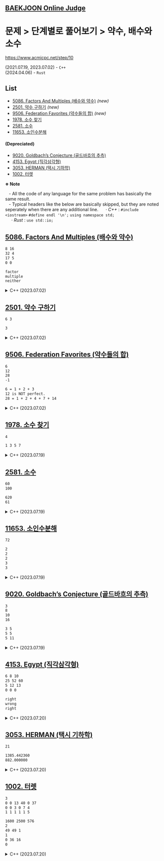 ## [BAEKJOON Online Judge](/README.md#baekjoon-online-judge)

# 문제 > 단계별로 풀어보기 > 약수, 배수와 소수

https://www.acmicpc.net/step/10

(2021.07.19, 2023.07.02) - `C++`  
(2024.04.06) - `Rust`  


## **List**

- [5086. Factors And Multiples (배수와 약수)](#5086-factors-and-multiples-배수와-약수) *(new)*
- [2501. 약수 구하기](#2501-약수-구하기) *(new)*
- [9506. Federation Favorites (약수들의 합)](#9506-federation-favorites-약수들의-합) *(new)*
- [1978. 소수 찾기](#1978-소수-찾기)
- [2581. 소수](#2581-소수)
- [11653. 소인수분해](#11653-소인수분해)

#### (Depreciated)
- [9020. Goldbach’s Conjecture (골드바흐의 추측)](#9020-goldbachs-conjecture-골드바흐의-추측)
- [4153. Egypt (직각삼각형)](#4153-egypt-직각삼각형)
- [3053. HERMAN (택시 기하학)](#3053-herman-택시-기하학)
- [1002. 터렛](#1002-터렛)


**※ Note**

&nbsp;&nbsp; - All the code of any language for the same problem has basically the same result.  
&nbsp;&nbsp; - Typical headers like the below are basically skipped, but they are noted seperately when there are any additional line. 
&nbsp;&nbsp;&nbsp;&nbsp; · *C++* : `#include <iostream>` `#define endl '\n';` `using namespace std;`  
&nbsp;&nbsp;&nbsp;&nbsp; · *Rust* : `use std::io;`  


## [5086. Factors And Multiples (배수와 약수)](#list)

```txt
8 16
32 4
17 5
0 0
```
```txt
factor
multiple
neither
```

<details>
  <summary>C++ (2023.07.02)</summary>

```cpp
int main()
{
    int a, b;
    while (true)
    {
        // Input
        cin >> a >> b;

        if (a == 0 && b == 0) break;
        else if (a < b && b % a == 0) cout << "factor" << endl;
        else if (a > b && a % b == 0) cout << "multiple" << endl;
        else cout << "neither" << endl;
    }

    return 0;
}
```
</details>


## [2501. 약수 구하기](#list)

```txt
6 3
```
```txt
3
```

<details>
  <summary>C++ (2023.07.02)</summary>

```cpp
int main()
{
    int a, b;

    // Input
    cin >> a >> b;

    int cnt = 0;
    for (int i = 1; i <= a; i++)
    {
        if (a % i == 0)
        {
            cnt++;

            // Test
            #ifdef test
                printf("i:%d remainder:%d cnt:%d\n", i, a%i, cnt);
            #endif

            // Operate and Output
            if (cnt == b)
            {
                cout << i << endl;
                return 0;
            }
        }
    }

    cout << 0 << endl;
    return 0;
}
```
</details>


## [9506. Federation Favorites (약수들의 합)](#list)

```txt
6
12
28
-1
```
```txt
6 = 1 + 2 + 3
12 is NOT perfect.
28 = 1 + 2 + 4 + 7 + 14
```

<details>
  <summary>C++ (2023.07.02)</summary>

```cpp
#include <iostream>
#include <vector>

// #define test
#define endl '\n'

using namespace std;
```
```cpp
int main()
{
    while (true)
    {
        // Input
        int n;
        cin >> n;
        if (n == -1) break;

        // Operate
        vector<int> v;
        int sum = 0;
        for (int i = 1; i <= n/2; i++)
        {
            if (n % i == 0)
            {
                v.push_back(i);
                sum += i;
            }

            if (n < sum) break;
        }

        // Output
        if (sum == n)
        {
            cout << n << " = 1";
            for (int i = 1; i < v.size(); i++) cout << " + " << v[i];
        }
        else cout << n << " is NOT perfect.";
        cout << endl;
    }

    return 0;
}
```
</details>


## [1978. 소수 찾기](#list)

```txt
4
```
```txt
1 3 5 7
```

<details>
  <summary>C++ (2023.07.19)</summary>

```cpp
#include <iostream>
#include <vector>

using namespace std;
#define endl '\n'
```
```cpp
int main()
{
    // Input data
    int n;          // n <= 100
    cin >> n;
    vector<int> v;  // v_i <= 1000
    int temp;
    for (int i = 0; i < n; i++)
    {
        cin >> temp;
        v.push_back(temp);
    }

    // Determine if each number of v is a prime number
    int count = 0, prime;
    for (int j = 0; j < n; j++)
    {
        if (v[j] == 1) continue;

        prime = 1;
        for (int k = 2; k < v[j]/2 + 1; k++)
        {
            if (v[j] % k  == 0)
            {
                prime = 0;
                break;
            }
        }
        if (prime == 1) count++;

        // test
        cout << j << " " << v[j] << " " << count << endl;
    }

    // Output
    cout << count << endl;

    return 0;
}
```
</details>


## [2581. 소수](#list)

```txt
60
100
```
```txt
620
61
```

<details>
  <summary>C++ (2023.07.19)</summary>

```cpp
int main()
{
    // Input data
    int m, n;                           // 1 <= m <= n <= 10,000
    cin >> m >> n;

    // Determine if each number between m and n is a prime number
    int sum = 0, min = 10000, prime;
    if (m == 1) m++;                    // don't need to consider 1
    for (int i = m; i <= n; i++)
    {
        prime = 1;

        for (int j = 2; j <= i/2; j++)
        {
            if (i % j  == 0)
            {
                prime = 0;
                break;
            }
        }

        if (prime == 1)
        {
            sum += i;
            if (i < min) min = i;       // enough to operate just once first but ……

            // test
            cout << i << " " << sum << " " << min << endl;
        }
    }

    // Output
    if (sum > 0) cout << sum << '\n' << min << endl;
    else cout << -1 << endl;

    return 0;
}
```
</details>


## [11653. 소인수분해](#list)

```txt
72
```
```txt
2
2
2
3
3
```

<details>
  <summary>C++ (2023.07.19)</summary>

```cpp
int main()
{
    // Input data
    int n;                           // 1 <= n <= 10,000,000
    cin >> n;

    // Prime factorization
    int divisor = 2;
    while (n > 1)
    {
        if (n % divisor == 0)
        {
            cout << divisor << endl;
            n /= divisor;
        }
        else divisor++;
    }

    return 0;
}
```
</details>


## [9020. Goldbach’s Conjecture (골드바흐의 추측)](#list)

```txt
3
8
10
16
```
```txt
3 5
5 5
5 11
```

<details>
  <summary>C++ (2023.07.19)</summary>

```cpp
int main()
{
    // maybe better than nothing?
    ios_base::sync_with_stdio(false);
    cin.tie(NULL);
    cout.tie(NULL);

    int T;
    cin >> T;

    // T test cases
    for (int t = 0; t < T; t++)
    {
        int n, m, prime;
        cin >> n;

        for (int i = n/2; i > 1; i--)
        {
            prime = 1;

            // Find the first prime number
            for (int j = 2; j <= i/j; j++)      // magic to avoid TLE! 
            {
                if (i % j  == 0)
                {
                    prime = 0;
                    break;
                }
            }

            // Find if (n - i) is also a prime number
            if (prime == 1)
            {
                m = n - i;
                for (int k = 2; k <= m/k; k++)
                {
                    if (m % k  == 0)
                    {
                        prime = 0;
                        break;
                    }
                }
            }

            // When both of the numbers are prime ones
            if (prime == 1)
            {
                cout << i << ' ' << m << endl;
                break;                          // need only once
            }
        } // The end of i loop
    } // The end of t loop

    return 0;
}
```
</details>


## [4153. Egypt (직각삼각형)](#list)

```txt
6 8 10
25 52 60
5 12 13
0 0 0
```
```txt
right
wrong
right
```

<details>
  <summary>C++ (2023.07.20)</summary>

```cpp
#include <iostream>
// #include <array>     // not used, but use legacy array
#include <algorithm>    // sort()
#include <cmath>        // pow()

using namespace std;
#define endl '\n'
```
```cpp
int main()
{
    int arr[3];
    // array<int, 3> arr                            // causes crazy compile time error when apply to sort()
    while (true)
    {
        // Input data
        for (int i = 0; i < 3; i++) cin >> arr[i];
        if (arr[0] == 0) break;                     // enough to check just one line segment

        // Sort : not sure if data will be sorted
        sort(arr, arr + 3);                         // not sort(arr[0], arr[3])

        // Output
        if ((int) pow(arr[0], 2) + (int) pow(arr[1], 2) == (int) pow(arr[2], 2))
        {
            cout << "right" << endl;
        } else
        {
            cout << "wrong" << endl;
        }
    }

    return 0;
}
```
</details>


## [3053. HERMAN (택시 기하학)](#list)

```txt
21
```
```txt
1385.442360
882.000000
```

<details>
  <summary>C++ (2023.07.20)</summary>

```cpp
#define _USE_MATH_DEFINES   // for using the exact pi value(M_PI)

#include <iostream>
#include <cmath>            // pow(), M_PI

using namespace std;
#define endl '\n'
```
```cpp
int main()
{
    int r;
    cin >> r;

    double euclidian = M_PI * pow(r, 2);            // find the exact value of M_PI : F12 (VS Code)
    double taxicab = 2 * pow(r, 2);

    cout << fixed;
    cout.precision(6);
    cout << euclidian << '\n' << taxicab << endl;

    return 0;
}
```
</details>


## [1002. 터렛](#list)

```txt
3
0 0 13 40 0 37
0 0 3 0 7 4
1 1 1 1 1 5
```
```txt
1600 2500 576
2
49 49 1
1
0 36 16
0
```

<details>
  <summary>C++ (2023.07.20)</summary>

```cpp
#include <iostream>
#include <cmath>        // pow()

using namespace std;
#define endl '\n'
```
```cpp
int main()
{
    int T;
    cin >> T;

    // T Test cases
    for (int t = 0; t < T; t++)
    {
        // Input data
        int x1, y1, r1, x2, y2, r2;
        cin >> x1 >> y1 >> r1 >> x2 >> y2 >> r2;

        // Find square of distance : sqrt() can cause error
        int distanceSquare = (int) (pow(x2 - x1, 2) + pow(y2 - y1, 2));
        int rangeSquare1 = (int) pow(r1 + r2, 2), rangeSquare2 = (int) pow(r2 - r1, 2);

        // test
        cout << distanceSquare << ' ' << rangeSquare1 << ' ' << rangeSquare2 << endl;

        // Output
        if (distanceSquare == 0 && rangeSquare2 == 0) cout << -1 << endl;   // infinitely cross
        else if (distanceSquare > rangeSquare1 || distanceSquare < rangeSquare2) cout << 0 << endl;
        else if (distanceSquare == rangeSquare1 || distanceSquare == rangeSquare2 ) cout << 1 << endl;
        else cout << 2 << endl;
    }

    return 0;
}
```
</details>

